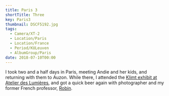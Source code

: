 ```yaml
---
title: Paris 3
shortTitle: Three
key: Paris3
thumbnail: DSCF5192.jpg
tags:
  - Camera/XT-2
  - Location/Paris
  - Location/France
  - Period/KULeuven
  - AlbumGroup/Paris
date: 2018-07-10T00:00
---
```

I took two and a half days in Paris, meeting Andie and her kids, and returning with them to Auzon. While there, I attended the [Klimt exhibit at Atelier des Lumières](https://www.atelier-lumieres.com/en/gustav-klimt), and got a quick beer again with photographer and my former French professor, [Robin](https://unsplash.com/@robinoode).

